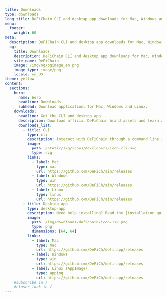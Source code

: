 ```yaml
---
title: Downloads
type: downloads
long_title: DeFiChain CLI and desktop app downloads for Mac, Windows and Linux.
menu:
  footer:
    weight: 60
meta:
  description: DeFiChain CLI and desktop app downloads for Mac, Windows and Linux.
  og:
    title: Downloads
    description: DeFiChain CLI and desktop app downloads for Mac, Windows and Linux.
    site_name: DeFiChain
    image: /img/og/ogimage_en.png
    image_type: image/png
    locale: en_US
theme: yellow
content:
  sections:
    hero:
      name: hero
      headline: Downloads
      subhead: Download applications for Mac, Windows and Linux.
    downloads:
      headline: Get the CLI and desktop app
      description: Download official DeFiChain brand assets and learn about usage guidelines.
      downloads_list:
        - title: CLI
          type: cli
          description: Interact with DeFiChain through a command line interface.
          image:
            path: /static/svg/icons/developers/icon-cli.svg
            type: svg
          links:
            - label: Mac
              type: mac
              url: https://github.com/DeFiCh/ain/releases
            - label: Windows
              type: win
              url: https://github.com/DeFiCh/ain/releases
            - label: Linux
              type: linux
              url: https://github.com/DeFiCh/ain/releases
        - title: Desktop app
          type: desktop-app
          description: Need help installing? Read the [installation guide](/learn/defi-app-how-to).
          image:
            path: /img/downloads/defichain-icon-128.png
            type: png
            dimensions: [64, 64]
          links:
            - label: Mac
              type: mac
              url: https://github.com/DeFiCh/defi-app/releases
            - label: Windows
              type: win
              url: https://github.com/DeFiCh/defi-app/releases
            - label: Linux (AppImage)
              type: appimg
              url: https://github.com/DeFiCh/defi-app/releases
    #subscribe in /
    #closer_look in /
---
```

